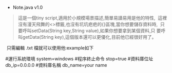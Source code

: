 
* Note.java v1.0
> 這是一個tiny script,適用於小規模場景描述,簡單易讀易用是他的特性,
  這裡沒有漫天飛舞的<>標籤,也沒有坑坑疤疤的{}區塊,當你想要儲存資料時,
  只要呼叫setData(String key,String value),如果你想要拿到某個資料,只
  要呼叫getData(String key),這個版本還可以更優化,目前他已經很好用了。

  只需編輯 .txt 檔就可以使用他:example如下
  
  #運行系統環境
  system=windows
  #程序終止命令
  stop=true
  #資料庫位址
  db_ip=0.0.0.0
  #資料庫名稱
  db_name=your name
